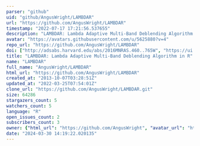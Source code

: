 ```yaml
---
parser: "github"
uid: "github/AngusWright/LAMBDAR"
url: "https://github.com/AngusWright/LAMBDAR"
timestamp: "2022-07-17 17:21:56.537655"
description: "LAMBDAR: Lambda Adaptive Multi-Band Deblending Algorithm in R"
avatar: "https://avatars.githubusercontent.com/u/5625880?v=4"
repo_url: "https://github.com/AngusWright/LAMBDAR"
doi: ["http://adsabs.harvard.edu/abs/2016MNRAS.460..765W", "https://ui.adsabs.harvard.edu/abs/2016ascl.soft04003W/abstract"]
title: "LAMBDAR: Lambda Adaptive Multi-Band Deblending Algorithm in R"
name: "LAMBDAR"
full_name: "AngusWright/LAMBDAR"
html_url: "https://github.com/AngusWright/LAMBDAR"
created_at: "2013-10-07T03:28:51Z"
updated_at: "2022-03-25T07:54:01Z"
clone_url: "https://github.com/AngusWright/LAMBDAR.git"
size: 64286
stargazers_count: 5
watchers_count: 5
language: "R"
open_issues_count: 2
subscribers_count: 3
owner: {"html_url": "https://github.com/AngusWright", "avatar_url": "https://avatars.githubusercontent.com/u/5625880?v=4", "login": "AngusWright", "type": "User"}
date: "2024-03-30 14:19:22.020135"
---
```

